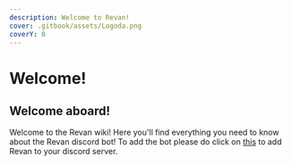 ```yaml
---
description: Welcome to Revan!
cover: .gitbook/assets/Logoda.png
coverY: 0
---
```


# Welcome!

## Welcome aboard!

Welcome to the Revan wiki! Here you'll find everything you need to know about the Revan discord bot! To add the bot please do click on [this](https://discord.com/api/oauth2/authorize?client\_id=936054544578777109\&permissions=8\&scope=bot) to add Revan to your discord server.
